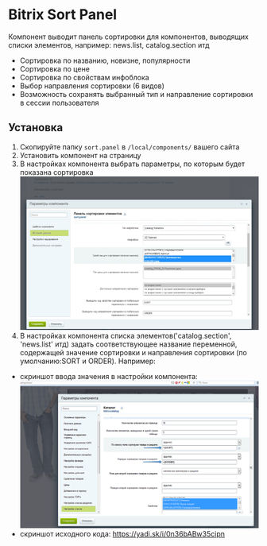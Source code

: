 Bitrix Sort Panel
==============

Компонент выводит панель сортировки для компонентов, выводящих списки элементов, например: news.list, catalog.section итд

* Сортировка по названию, новизне, популярности
* Сортировка по цене
* Сортировка по свойствам инфоблока
* Выбор направления сортировки (6 видов)
* Возможность сохранять выбранный тип и направление сортировки в сессии пользователя

Установка
---------

1. Скопируйте папку `sort.panel` в `/local/components/` вашего сайта
2. Установить компонент на страницу 
3. В настройках компонента выбрать параметры, по которым будет показана сортировка 
![alt-текст](img_md/59a42a60f9.jpg)
4. В настройках компонента списка элементов('catalog.section', 'news.list' итд) задать 
соответствующее название переменной, содержащей значение сортировки и направления сортировки (по умолчанию:SORT и ORDER).
Например:
- скриншот ввода значения в настройки компонента: 
![alt-текст](img_md/2017-04-20_11-38-58.png)
- скриншот исходного кода: https://yadi.sk/i/0n36bABw35cipn
